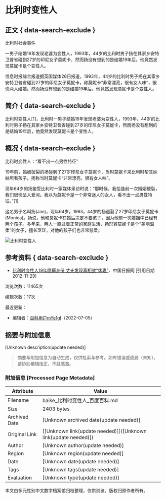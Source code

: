 # 比利时变性人

## 正文 { data-search-exclude }


比利时社会事件

一男子结婚19年发现老婆为变性人，1993年，44岁的比利时男子扬在其家乡安特卫普省碰到27岁的印尼女子莫妮卡，然而扬没有想到的是结婚19年后，他竟然发现莫妮卡是个变性人。

信息时报综合报道据英国媒体26日报道，1993年，44岁的比利时男子扬在其家乡安特卫普省碰到27岁的印尼女子莫妮卡，称莫妮卡“非常漂亮，很有女人味”，很快两人结婚。然而扬没有想到的是结婚19年后，他竟然发现莫妮卡是个变性人。

## 简介 { data-search-exclude }

比利时变性人\[1\]，比利时一男子结婚19年发现老婆为变性人，1993年，44岁的比利时男子扬在其家乡安特卫普省碰到27岁的印尼女子莫妮卡，然而扬没有想到的是结婚19年后，他竟然发现莫妮卡是个变性人。

## 概况 { data-search-exclude }

比利时变性人：“看不出一点男性特征”

19年前，婚姻破裂的扬碰到了27岁印尼女子莫妮卡，当时莫妮卡来比利时帮其妹妹照看孩子。扬称当时莫妮卡“非常漂亮，很有女人味”。

现年64岁的扬接受比利时一家媒体采访时说：“那时候，我恰逢前一次婚姻破裂，我们很快坠入爱河。我以为莫妮卡是一个非常迷人的女人，看不出一点男性特征。”\[1\]

这名男子名叫扬(Jan)，现年64岁。1993，44岁的扬迎娶了27岁印尼女子莫妮卡(Monica)。扬说，他和莫妮卡在婚后决定不要孩子，因为他前一次婚姻中已经有两个孩子。多年来，两人一直过着正常的家庭生活，扬形容莫妮卡是个“美丽温柔”的女子，擅长烹饪，对他的孩子们也非常慈爱。

![比利时变性人](https://bkimg.cdn.bcebos.com/pic/0ff41bd5ad6eddc40314041c39dbb6fd53663361?x-bce-process=image/format,f_auto/quality,Q_70/resize,m_lfit,limit_1,w_536)

## 参考资料 { data-search-exclude }

- [比利时变性人19年隐瞒身份 丈夫发现真相欲“休妻”](https://www.chinadaily.com.cn/dfpd/2012-11/29/content_15965358.htm)．中国日报网 \[引用日期2012-11-29\]

浏览次数：11465次

编辑次数：17次

最近更新：

- 编辑者：[百科用户mYe1gI](https://usercenter/userpage?uk=h-7FqwWKMvDvRlbu2vNffQ&from=lemma)（2022-07-05）
<!-- tcd_original_link https://baike.baidu.com/item/%E6%AF%94%E5%88%A9%E6%97%B6%E5%8F%98%E6%80%A7%E4%BA%BA/8202591 -->


## 摘要与附加信息

<!-- tcd_abstract -->
[Unknown description(update needed)]
<!-- tcd_abstract_end -->

> 摘要与附加信息为自动生成，仅供检索与参考。如有错误或遗漏（未知），请协助编辑指正，不胜感激。

### 附加信息 [Processed Page Metadata]

| Attribute       | Value                                  |
|-----------------|----------------------------------------|
| Filename        | baike_比利时变性人_百度百科.md                             |
| Size            | 2403 bytes                           |
| Archived Date   | [Unknown archived date(update needed)]                             |
| Original Link   | [[Unknown link(update needed)]]([Unknown link(update needed)])                       |
| Author          | [Unknown author(update needed)]                               |
| Region          | [Unknown region(update needed)]                               |
| Date            | [Unknown date(update needed)]                                 |
| Tags            | [Unknown tags(update needed)]                                 |
| Evaluation            | [Unknown type(update needed)]                                 |
<!-- tcd_table_end -->

本文由多元性别中文数字档案馆归档整理，仅供浏览。版权归原作者所有。
